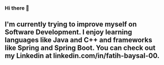 ### Hi there 👋

## I'm currently trying to improve myself on Software Development. I enjoy learning languages like Java and C++ and frameworks like Spring and Spring Boot. You can check out my Linkedin at linkedin.com/in/fatih-baysal-00.
